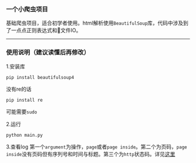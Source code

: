 ### 一个小爬虫项目

基础爬虫项目，适合初学者使用。html解析使用`BeautifulSoup`库，代码中涉及到了一点点正则表达式和文件IO。

----------
### 使用说明（建议读懂后再修改）

1.安装库
```
pip install beautifulsoup4
```
没有re的话
```
pip install re
```
可能需要`sudo`

2.运行
```
python main.py
```

3.查看log
第一个`argument`为操作，`page`或者`page inside`。第二个为页码，`page inside`没有页码但有序列号和时间与标题。第三个为`http`状态码。详见[这里](https://en.wikipedia.org/wiki/List_of_HTTP_status_codes)
